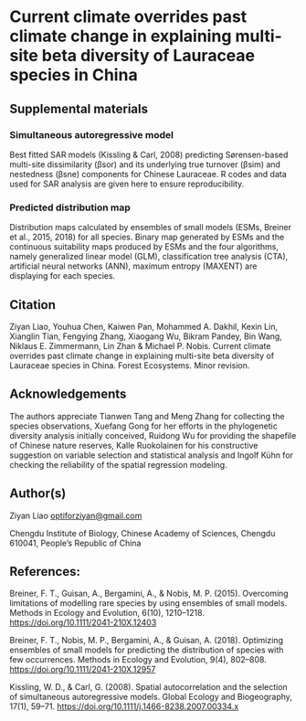 # Current climate overrides past climate change in explaining multi-site beta diversity of Lauraceae species in China 

## Supplemental materials

###  Simultaneous autoregressive model
Best fitted SAR models (Kissling & Carl, 2008) predicting Sørensen-based multi-site dissimilarity (βsor) and its underlying true turnover (βsim) and nestedness (βsne) components for Chinese Lauraceae. R codes and data used for SAR analysis are given here to ensure reproducibility.

###  Predicted distribution map
Distribution maps calculated by ensembles of small models (ESMs, Breiner et al., 2015, 2018) for all species.  Binary map generated by ESMs and the continuous suitability maps produced by ESMs and the four algorithms, namely generalized linear model (GLM), classification tree analysis (CTA), 
artificial neural networks (ANN), maximum entropy (MAXENT) are displaying for each species.

## Citation

Ziyan Liao, Youhua Chen, Kaiwen Pan, Mohammed A. Dakhil, Kexin Lin, Xianglin Tian, Fengying Zhang, Xiaogang Wu, Bikram Pandey, Bin Wang, Niklaus E. Zimmermann, Lin Zhan & Michael P. Nobis. Current climate overrides past climate change in explaining multi-site beta diversity of Lauraceae species in China. Forest Ecosystems. Minor revision.

## Acknowledgements

The authors appreciate Tianwen Tang and Meng Zhang for collecting the species observations, Xuefang Gong for her efforts in the phylogenetic diversity analysis initially conceived, Ruidong Wu for providing the shapefile of Chinese nature reserves, Kalle Ruokolainen for his constructive suggestion on variable selection and statistical analysis and Ingolf Kühn for checking the reliability of the spatial regression modeling.

## Author(s)

Ziyan Liao optiforziyan@gmail.com

Chengdu Institute of Biology, Chinese Academy of Sciences, Chengdu 610041, People’s Republic of China


## References: 
Breiner, F. T., Guisan, A., Bergamini, A., & Nobis, M. P. (2015). Overcoming limitations of modelling rare species by using ensembles of small models. Methods in Ecology and Evolution, 6(10), 1210–1218. https://doi.org/10.1111/2041-210X.12403

Breiner, F. T., Nobis, M. P., Bergamini, A., & Guisan, A. (2018). Optimizing ensembles of small models for predicting the distribution of species with few occurrences. Methods in Ecology and Evolution, 9(4), 802–808. https://doi.org/10.1111/2041-210X.12957

Kissling, W. D., & Carl, G. (2008). Spatial autocorrelation and the selection of simultaneous autoregressive models. Global Ecology and Biogeography, 17(1), 59–71. https://doi.org/10.1111/j.1466-8238.2007.00334.x
